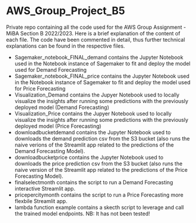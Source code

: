 # AWS_Group_Project_B5
Private repo containing all the code used for the AWS Group Assignment - MiBA Section B 2022/2023.
Here is a brief explanation of the content of each file. The code have been commented in detail, thus further technical explanations can be found in the respective files.

- Sagemaker_notebook_FINAL_demand contains the Jupyter Notebook used in the Notebook instance of Sagemaker to fit and deploy the model used for Demand Forecasting
- Sagemaker_notebook_FINAL_price contains the Jupyter Notebook used in the Notebook instance of Sagemaker to fit and deploy the model used for Price Forecasting
- Visualization_Demand contains the Jupyer Notebook used to locally visualize the insights after running some predictions with the previously deployed model (Demand Forecasting)
- Visualization_Price contains the Jupyer Notebook used to locally visualize the insights after running some predictions with the previously deployed model (Price Forecasting)
- downloadbucketdemand contains the Jupyter Notebook used to downloads the demand prediction csv from the S3 bucket (also runs the naive verions of the Streamlit app related to the predictions of the Demand Forecasting Model).
- downloadbucketprice contains the Jupyter Notebook used to downloads the price prediction csv from the S3 bucket (also runs the naive version of the Streamlit app related to the predictions of the Price Forecasting Model).
- finalselectmonth contains the script to run a Demand Forecasting interactive Streamlit app.
- pricepercitymonth contains the script to run a Price Forecasting more flexbile Streamlit app.
- lambda function example contains a skecth script to leverage and call the trained model endpoints. NB: It has not been tested!
